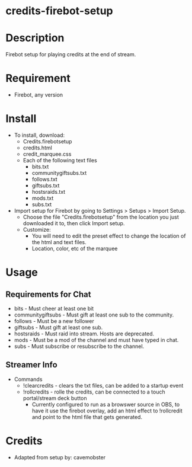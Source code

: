 # credits-firebot-setup

# Description
Firebot setup for playing credits at the end of stream.

# Requirement
- Firebot, any version

# Install
+ To install, download:
  + Credits.firebotsetup
  + credits.html
  + credit_marquee.css
  + Each of the following text files
    + bits.txt
    + communitygiftsubs.txt
    + follows.txt
    + giftsubs.txt
    + hostsraids.txt
    + mods.txt
    + subs.txt
+ Import setup for Firebot by going to Settings > Setups > Import Setup.
  + Choose the file "Credits.firebotsetup" from the location you just downloaded it to, then click Import setup. 
  + Customize:
    + You will need to edit the preset effect to change the location of the html and text files.
    + Location, color, etc of the marquee

# Usage

## Requirements for Chat
+ bits - Must cheer at least one bit
+ communitygiftsubs - Must gift at least one sub to the community.
+ follows - Must be a new follower
+ giftsubs - Must gift at least one sub.
+ hostsraids - Must raid into stream. Hosts are deprecated.
+ mods - Must be a mod of the channel and must have typed in chat.
+ subs - Must subscribe or resubscribe to the channel.

## Streamer Info
+ Commands
    + !clearcredits - clears the txt files, can be added to a startup event
    + !rollcredits - rolle the credits, can be connected to a touch portal/stream deck button
      + Currently configured to run as a browswer source in OBS, to have it use the firebot overlay, add an html effect to !rollcredit and point to the html file that gets generated.

# Credits
+ Adapted from setup by: cavemobster
